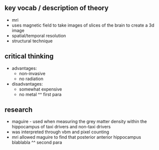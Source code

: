 ## key vocab / description of theory
- mri
- uses magnetic field to take images of slices of the brain to create a 3d image
- spatial/temporal resolution
- structural technique
## critical thinking
- advantages:
	- non-invasive
	- no radiation
- disadvantages:
	- somewhat expensive
	- no metal
^^ first para
## research 
- maguire - used when measuring the grey matter density within the hippocampus of taxi drivers and non-taxi drivers
- was interpreted through vbm and pixel counting
- mri allowed maguire to find that posterior anterior hippocampus blablabla
^^ second para